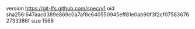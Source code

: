 version https://git-lfs.github.com/spec/v1
oid sha256:647aacd389e869c0a7af8c640550945eff81e0ab90f3f2cf075836762733386f
size 1568
